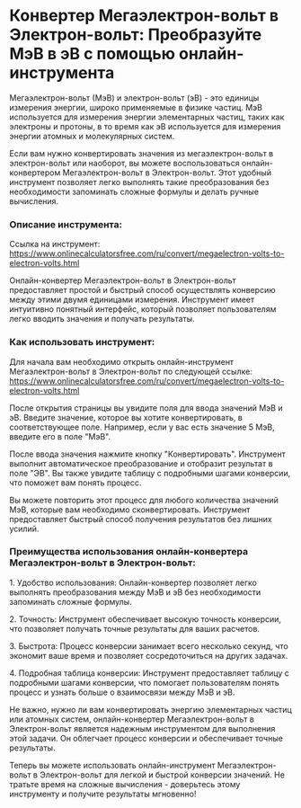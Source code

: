 Конвертер Мегаэлектрон-вольт в Электрон-вольт: Преобразуйте МэВ в эВ с помощью онлайн-инструмента
=================================================================================================

Мегаэлектрон-вольт (МэВ) и электрон-вольт (эВ) - это единицы измерения энергии, широко применяемые в физике частиц. МэВ используется для измерения энергии элементарных частиц, таких как электроны и протоны, в то время как эВ используется для измерения энергии атомных и молекулярных систем.

Если вам нужно конвертировать значения из мегаэлектрон-вольт в электрон-вольт или наоборот, вы можете воспользоваться онлайн-конвертером Мегаэлектрон-вольт в Электрон-вольт. Этот удобный инструмент позволяет легко выполнять такие преобразования без необходимости запоминать сложные формулы и делать ручные вычисления.

### Описание инструмента:

Ссылка на инструмент: <https://www.onlinecalculatorsfree.com/ru/convert/megaelectron-volts-to-electron-volts.html>

Онлайн-конвертер Мегаэлектрон-вольт в Электрон-вольт предоставляет простой и быстрый способ осуществлять конверсию между этими двумя единицами измерения. Инструмент имеет интуитивно понятный интерфейс, который позволяет пользователям легко вводить значения и получать результаты.

### Как использовать инструмент:

Для начала вам необходимо открыть онлайн-инструмент Мегаэлектрон-вольт в Электрон-вольт по следующей ссылке: <https://www.onlinecalculatorsfree.com/ru/convert/megaelectron-volts-to-electron-volts.html>

После открытия страницы вы увидите поля для ввода значений МэВ и эВ. Введите значение, которое вы хотите конвертировать, в соответствующее поле. Например, если у вас есть значение 5 МэВ, введите его в поле "МэВ".

После ввода значения нажмите кнопку "Конвертировать". Инструмент выполнит автоматическое преобразование и отобразит результат в поле "ЭВ". Вы также увидите таблицу с подробными шагами конверсии, что поможет вам понять процесс.

Вы можете повторить этот процесс для любого количества значений МэВ, которые вам необходимо сконвертировать. Инструмент предоставляет быстрый способ получения результатов без лишних усилий.

### Преимущества использования онлайн-конвертера Мегаэлектрон-вольт в Электрон-вольт:

1\. Удобство использования: Онлайн-конвертер позволяет легко выполнять преобразования между МэВ и эВ без необходимости запоминать сложные формулы.

2\. Точность: Инструмент обеспечивает высокую точность конверсии, что позволяет получать точные результаты для ваших расчетов.

3\. Быстрота: Процесс конверсии занимает всего несколько секунд, что экономит ваше время и позволяет сосредоточиться на других задачах.

4\. Подробная таблица конверсии: Инструмент предоставляет таблицу с подробными шагами конверсии, что помогает пользователям понять процесс и узнать больше о взаимосвязи между МэВ и эВ.

Не важно, нужно ли вам конвертировать энергию элементарных частиц или атомных систем, онлайн-конвертер Мегаэлектрон-вольт в Электрон-вольт является надежным инструментом для выполнения этой задачи. Он облегчает процесс конверсии и обеспечивает точные результаты.

Теперь вы можете использовать онлайн-инструмент Мегаэлектрон-вольт в Электрон-вольт для легкой и быстрой конверсии значений. Не тратьте время на сложные вычисления - доверьтесь этому инструменту и получите результаты мгновенно!